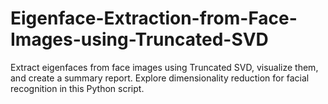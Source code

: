 # Eigenface-Extraction-from-Face-Images-using-Truncated-SVD
Extract eigenfaces from face images using Truncated SVD, visualize them, and create a summary report. Explore dimensionality reduction for facial recognition in this Python script.
